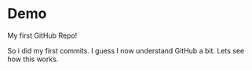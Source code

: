 # Demo

My first GitHub Repo!

So i did my first commits. I guess I now understand GitHub a bit. 
Lets see how this works.
